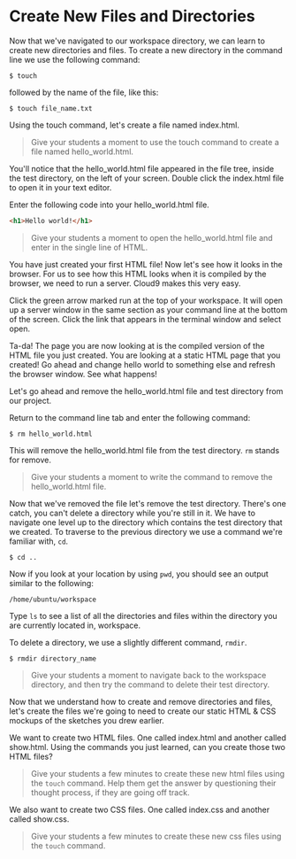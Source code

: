 # Create New Files and Directories
Now that we've navigated to our workspace directory, we can learn to create new directories and files. To create a new directory in the command line we use the following command:
```shell
$ touch
```

followed by the name of the file, like this:
```shell
$ touch file_name.txt
```

Using the touch command, let's create a file named index.html.

>Give your students a moment to use the touch command to create a file named hello_world.html.

You'll notice that the hello_world.html file appeared in the file tree, inside the test directory, on the left of your screen. Double click the index.html file to open it in your text editor.

Enter the following code into your hello_world.html file.
```html
<h1>Hello world!</h1>
```

>Give your students a moment to open the hello_world.html file and enter in the single line of HTML.

You have just created your first HTML file! Now let's see how it looks in the browser. For us to see how this HTML looks when it is compiled by the browser, we need to run a server. Cloud9 makes this very easy.

Click the green arrow marked run at the top of your workspace. It will open up a server window in the same section as your command line at the bottom of the screen. Click the link that appears in the terminal window and select open.

Ta-da! The page you are now looking at is the compiled version of the HTML file you just created. You are looking at a static HTML page that you created! Go ahead and change hello world to something else and refresh the browser window. See what happens!

Let's go ahead and remove the hello_world.html file and test directory from our project.

Return to the command line tab and enter the following command:
```shell
$ rm hello_world.html
```

This will remove the hello_world.html file from the test directory. `rm` stands for remove.

>Give your students a moment to write the command to remove the hello_world.html file.

Now that we've removed the file let's remove the test directory. There's one catch, you can't delete a directory while you're still in it. We have to navigate one level up to the directory which contains the test directory that we created. To traverse to the previous directory we use a command we're familiar with, `cd`.

```shell
$ cd ..
```

Now if you look at your location by using `pwd`, you should see an output similar to the following:
```shell
/home/ubuntu/workspace
```

Type `ls` to see a list of all the directories and files within the directory you are currently located in, workspace.

To delete a directory, we use a slightly different command, `rmdir`.
```shell
$ rmdir directory_name
```

>Give your students a moment to navigate back to the workspace directory, and then try the command to delete their test directory.

Now that we understand how to create and remove directories and files, let's create the files we're going to need to create our static HTML & CSS mockups of the sketches you drew earlier.

We want to create two HTML files. One called index.html and another called show.html. Using the commands you just learned, can you create those two HTML files?

>Give your students a few minutes to create these new html files using the `touch` command. Help them get the answer by questioning their thought process, if they are going off track.

We also want to create two CSS files. One called index.css and another called show.css.

>Give your students a few minutes to create these new css files using the `touch` command.
